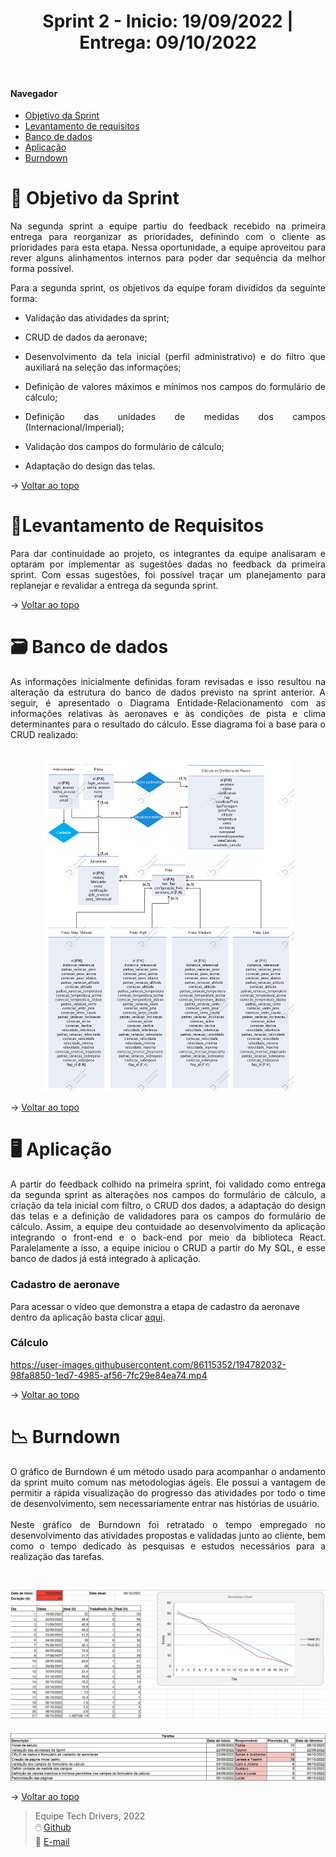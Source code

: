 <div align="center">
  <h1>Sprint 2 - Inicio: 19/09/2022 | Entrega: 09/10/2022</h1>
</div>

<br id="topo"> 

#### Navegador
* <a href="#objetivo">Objetivo da Sprint</a>
* <a href="#requisitos">Levantamento de requisitos</a>
* <a href="#bd">Banco de dados</a>
* <a href="#type">Aplicação</a>
* <a href="#burndown">Burndown</a>

<span id="objetivo">

# 📌 Objetivo da Sprint 
  
<p align="justify">Na segunda sprint a equipe partiu do feedback recebido na primeira entrega para reorganizar as prioridades, definindo com o cliente as prioridades para esta etapa. Nessa oportunidade, a equipe aproveitou para rever alguns alinhamentos internos para poder dar sequência da melhor forma possível.</p>

<div align="justify">
Para a segunda sprint, os objetivos da equipe foram divididos da seguinte forma:
  
* Validação das atividades da sprint;
  
* CRUD de dados da aeronave;
  
* Desenvolvimento da tela inicial (perfil administrativo) e do filtro que auxiliará na seleção das informações;
  
* Definição de valores máximos e mínimos nos campos do formulário de cálculo;

* Definição das unidades de medidas dos campos (Internacional/Imperial);

* Validação dos campos do formulário de cálculo;

* Adaptação do design das telas.
  
</div>

→ [Voltar ao topo](#topo)

<span id="requisitos">

# 📝Levantamento de Requisitos 
  
<p align="justify">
Para dar continuidade ao projeto, os integrantes da equipe analisaram e optaram por implementar as sugestões dadas no feedback da primeira sprint. Com essas sugestões, foi possível traçar um planejamento para replanejar e revalidar a entrega da segunda sprint.</p>
  
→ [Voltar ao topo](#topo)
  
<span id="bd">

# 🗃 Banco de dados
  
<p align="justify">As informações inicialmente definidas foram revisadas e isso resultou na alteração da estrutura do banco de dados previsto na sprint anterior. A seguir, é apresentado o Diagrama Entidade-Relacionamento com as informações relativas às aeronaves e às condições de pista e clima determinantes para o resultado do cálculo. Esse diagrama foi a base para o CRUD realizado:<br>
<br></p>
<p align="center">
<img src="Imagens/DER (Revisado).png" alt="Diagrama que representa a relação entre as entidades do banco de dados da aplicação" width="80%" height="80%">
</p>


→ [Voltar ao topo](#topo) 
 
<span id="type">

# 🖥 Aplicação
  
<p align="justify">A partir do feedback colhido na primeira sprint, foi validado como entrega da segunda sprint as alterações nos campos do formulário de cálculo, a criação da tela inicial com filtro, o CRUD dos dados, a adaptação do design das telas e a definição de validadores para os campos do formulário de cálculo. Assim, a equipe deu contuidade ao desenvolvimento da aplicação integrando o front-end e o back-end por meio da biblioteca React. Paralelamente a isso, a equipe iniciou o CRUD a partir do My SQL, e esse banco de dados já está integrado à aplicação.
<br>
</p>

  
### Cadastro de aeronave

Para acessar o vídeo que demonstra a etapa de cadastro da aeronave dentro da aplicação basta clicar [aqui](https://clipchamp.com/watch/liuBpFZVpDh).

  
### Cálculo 


https://user-images.githubusercontent.com/86115352/194782032-98fa8850-1ed7-4985-af56-7fc29e84ea74.mp4



→ [Voltar ao topo](#topo)


<span id="burndown">
  
# 📉 Burndown
  
<p align="justify">O gráfico de Burndown é um método usado para acompanhar o andamento da sprint muito comum nas metodologias ágeis. Ele possui a vantagem de permitir a rápida visualização do progresso das atividades por todo o time de desenvolvimento, sem necessariamente entrar nas histórias de usuário.<br>
<br>
Neste gráfico de Burndown foi retratado o tempo empregado no desenvolvimento das atividades propostas e validadas junto ao cliente, bem como o tempo dedicado às pesquisas e estudos necessários para a realização das tarefas.<br>
</p>

<br>
<p align="center">
<img src="Imagens/burndown_atualizado.jpg" alt="Gráfico de Burndown representando as atividades desenvolvidas na segunda sprint" width="100%" height="100%">
<br>
<br>
<img src="Imagens/Atividades-burndown.jpg" alt="Descrição das atividades desenvolvidas na segunda sprint" width="100%" height="100%">
</p>

→ [Voltar ao topo](#topo)

> Equipe Tech Drivers, 2022 <br>
> 🖱️ [Github](https://github.com/TechDriversFatec)<br>
> 📧 [E-mail](mailto:techdrivers.fatec@gmail.com)
